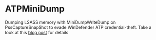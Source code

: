 # ATPMiniDump
 Dumping LSASS memory with MiniDumpWriteDump on PssCaptureSnapShot to evade WinDefender ATP credential-theft.
 Take a look at this [blog post](https://www.matteomalvica.com/blog/2019/12/02/win-defender-atp-cred-bypass/) for details 
